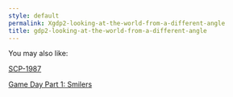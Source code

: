 ```yaml
---
style: default
permalink: Xgdp2-looking-at-the-world-from-a-different-angle
title: gdp2-looking-at-the-world-from-a-different-angle
---
```

You may also like:

[SCP-1987](http://scp-wiki.net/scp-1987)

[Game Day Part 1: Smilers](http://scp-wiki.net/game-day-1-smilers)

